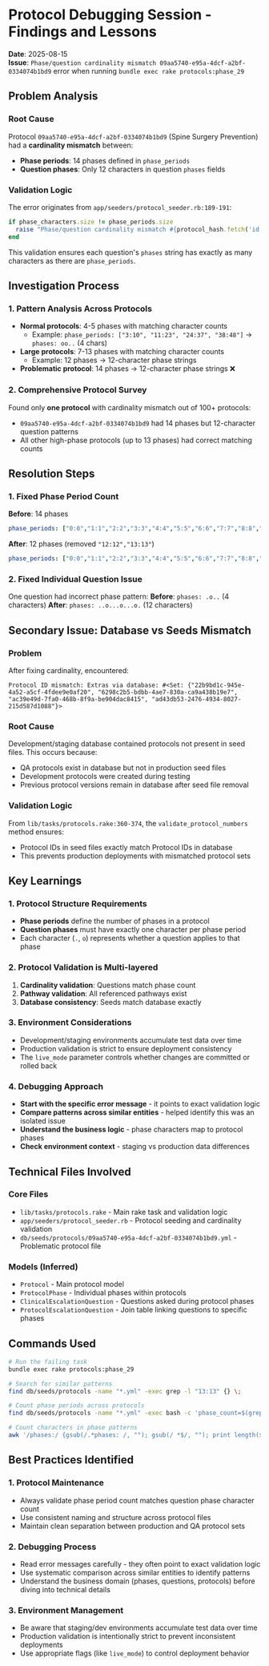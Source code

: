 # Protocol Debugging Session - Findings and Lessons

**Date**: 2025-08-15  
**Issue**: `Phase/question cardinality mismatch 09aa5740-e95a-4dcf-a2bf-0334074b1bd9` error when running `bundle exec rake protocols:phase_29`

## Problem Analysis

### Root Cause

Protocol `09aa5740-e95a-4dcf-a2bf-0334074b1bd9` (Spine Surgery Prevention) had a **cardinality mismatch** between:
- **Phase periods**: 14 phases defined in `phase_periods`
- **Question phases**: Only 12 characters in question `phases` fields

### Validation Logic

The error originates from `app/seeders/protocol_seeder.rb:189-191`:
```ruby
if phase_characters.size != phase_periods.size
  raise "Phase/question cardinality mismatch #{protocol_hash.fetch('id')}"
end
```

This validation ensures each question's `phases` string has exactly as many characters as there are `phase_periods`.

## Investigation Process

### 1. Pattern Analysis Across Protocols

- **Normal protocols**: 4-5 phases with matching character counts
  - Example: `phase_periods: ["3:10", "11:23", "24:37", "38:48"]` → `phases: oo..` (4 chars)
- **Large protocols**: 7-13 phases with matching character counts
  - Example: 12 phases → 12-character phase strings
- **Problematic protocol**: 14 phases → 12-character phase strings ❌

### 2. Comprehensive Protocol Survey

Found only **one protocol** with cardinality mismatch out of 100+ protocols:
- `09aa5740-e95a-4dcf-a2bf-0334074b1bd9` had 14 phases but 12-character question patterns
- All other high-phase protocols (up to 13 phases) had correct matching counts

## Resolution Steps

### 1. Fixed Phase Period Count

**Before**: 14 phases
```yaml
phase_periods: ["0:0","1:1","2:2","3:3","4:4","5:5","6:6","7:7","8:8","9:9","10:10","11:11","12:12","13:13"]
```

**After**: 12 phases (removed `"12:12","13:13"`)
```yaml
phase_periods: ["0:0","1:1","2:2","3:3","4:4","5:5","6:6","7:7","8:8","9:9","10:10","11:11"]
```

### 2. Fixed Individual Question Issue

One question had incorrect phase pattern:
**Before**: `phases: .o..` (4 characters)
**After**: `phases: ..o...o...o.` (12 characters)

## Secondary Issue: Database vs Seeds Mismatch

### Problem

After fixing cardinality, encountered:
```
Protocol ID mismatch: Extras via database: #<Set: {"22b9bd1c-945e-4a52-a5cf-4fdee9e0af20", "6298c2b5-bdbb-4ae7-830a-ca9a438b19e7", "ac39e49d-7fa0-468b-8f9a-be904dac8415", "ad43db53-2476-4934-8027-215d587d1088"}>
```

### Root Cause

Development/staging database contained protocols not present in seed files. This occurs because:
- QA protocols exist in database but not in production seed files
- Development protocols were created during testing
- Previous protocol versions remain in database after seed file removal

### Validation Logic

From `lib/tasks/protocols.rake:360-374`, the `validate_protocol_numbers` method ensures:
- Protocol IDs in seed files exactly match Protocol IDs in database
- This prevents production deployments with mismatched protocol sets

## Key Learnings

### 1. Protocol Structure Requirements

- **Phase periods** define the number of phases in a protocol
- **Question phases** must have exactly one character per phase period
- Each character (`.`, `o`) represents whether a question applies to that phase

### 2. Protocol Validation is Multi-layered

1. **Cardinality validation**: Questions match phase count
2. **Pathway validation**: All referenced pathways exist
3. **Database consistency**: Seeds match database exactly

### 3. Environment Considerations

- Development/staging environments accumulate test data over time
- Production validation is strict to ensure deployment consistency
- The `live_mode` parameter controls whether changes are committed or rolled back

### 4. Debugging Approach

- **Start with the specific error message** - it points to exact validation logic
- **Compare patterns across similar entities** - helped identify this was an isolated issue
- **Understand the business logic** - phase characters map to protocol phases
- **Check environment context** - staging vs production data differences

## Technical Files Involved

### Core Files

- `lib/tasks/protocols.rake` - Main rake task and validation logic
- `app/seeders/protocol_seeder.rb` - Protocol seeding and cardinality validation
- `db/seeds/protocols/09aa5740-e95a-4dcf-a2bf-0334074b1bd9.yml` - Problematic protocol file

### Models (Inferred)

- `Protocol` - Main protocol model
- `ProtocolPhase` - Individual phases within protocols  
- `ClinicalEscalationQuestion` - Questions asked during protocol phases
- `ProtocolEscalationQuestion` - Join table linking questions to specific phases

## Commands Used

```bash
# Run the failing task
bundle exec rake protocols:phase_29

# Search for similar patterns
find db/seeds/protocols -name "*.yml" -exec grep -l "13:13" {} \;

# Count phase periods across protocols
find db/seeds/protocols -name "*.yml" -exec bash -c 'phase_count=$(grep "phase_periods:" "$1" | grep -o ":" | wc -l); if [ $phase_count -gt 6 ]; then echo "$1 has $phase_count phases"; fi' _ {} \;

# Count characters in phase patterns
awk '/phases:/ {gsub(/.*phases: /, ""); gsub(/ *$/, ""); print length($0) ": " $0}' db/seeds/protocols/09aa5740-e95a-4dcf-a2bf-0334074b1bd9.yml
```

## Best Practices Identified

### 1. Protocol Maintenance

- Always validate phase period count matches question phase character count
- Use consistent naming and structure across protocol files
- Maintain clean separation between production and QA protocol sets

### 2. Debugging Process

- Read error messages carefully - they often point to exact validation logic
- Use systematic comparison across similar entities to identify patterns
- Understand the business domain (phases, questions, protocols) before diving into technical details

### 3. Environment Management

- Be aware that staging/dev environments accumulate test data over time
- Production validation is intentionally strict to prevent inconsistent deployments
- Use appropriate flags (like `live_mode`) to control deployment behavior